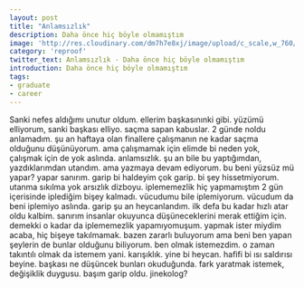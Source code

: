 ```yaml
---
layout: post
title: "Anlamsızlık"
description: Daha önce hiç böyle olmamıştım
image: 'http://res.cloudinary.com/dm7h7e8xj/image/upload/c_scale,w_760/v1504807365/now-you-see-me_wtv89q.jpg'
category: 'reproof'
twitter_text: Anlamsızlık - Daha önce hiç böyle olmamıştım
introduction: Daha önce hiç böyle olmamıştım
tags:
- graduate
- career
---
```


Sanki nefes aldığımı unutur oldum. ellerim başkasınınki gibi. yüzümü elliyorum, sanki başkası elliyo. saçma sapan kabuslar. 2 günde noldu anlamadım. şu an haftaya olan finallere çalışmanın ne kadar saçma olduğunu düşünüyorum. ama çalışmamak için elimde bi neden yok, çalışmak için de yok aslında. anlamsızlık. şu an bile bu yaptığımdan, yazdıklarımdan utandım. ama yazmaya devam ediyorum. bu beni yüzsüz mü yapar? yapar sanırım. garip bi haldeyim çok garip. bi şey hissetmiyorum. utanma sıkılma yok arsızlık dizboyu. iplememezlik hiç yapmamıştım 2 gün içerisinde iplediğim bişey kalmadı. vücudumu bile iplemiyorum. vücudum da beni iplemiyo aslında. garip şu an heycanlandım. ilk defa bu kadar hızlı atar oldu kalbim. sanırım insanlar okuyunca düşüneceklerini merak ettiğim için. demekki o kadar da iplememezlik yapamıyomuşum. yapmak ister miydim acaba, hiç bişeye takılmamak. bazen zararlı buluyorum ama beni ben yapan şeylerin de bunlar olduğunu biliyorum. ben olmak istemezdim. o zaman takıntılı olmak da istemem yani. karışıklık. yine bi heycan. hafifi bi ısı saldırısı beyine. başkası ne düşüncek bunları okuduğunda. fark yaratmak istemek, değişiklik duygusu. başım garip oldu. jinekolog?
